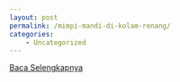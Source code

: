 ```yaml
---
layout: post
permalink: /mimpi-mandi-di-kolam-renang/
categories:
    - Uncategorized
---
```


[Baca Selengkapnya](/01)